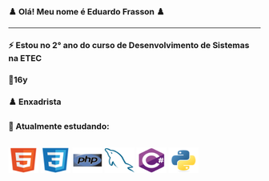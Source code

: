    ### ♟️ Olá! Meu nome é Eduardo Frasson ♟️ 

<hr>

<h3>
   ⚡ Estou no 2° ano do curso de Desenvolvimento de Sistemas na ETEC
</h3> 
<h3>
   🚀16y
</h3>  
<h3>
♟️ Enxadrista
</h3> 

 


<h3>
🌱 Atualmente estudando:
 </h3>
<br>
 <div style="display: inline_block">  
     <img align="center" alt="HTML" height="50" width="60" src="https://raw.githubusercontent.com/devicons/devicon/master/icons/html5/html5-original.svg">
     <img align="center" alt="CSS" height="50" width="60" src="https://raw.githubusercontent.com/devicons/devicon/master/icons/css3/css3-original.svg"> 
     <img align="center" alt="PHP" height="50" width="60" src="https://github.com/devicons/devicon/blob/master/icons/php/php-original.svg">
     <img align="center" alt="MySql" height="50" width="60" src="https://github.com/devicons/devicon/blob/master/icons/mysql/mysql-original.svg">
     <img align="center" alt="CSharp" height="50" width="60" src="https://github.com/devicons/devicon/blob/master/icons/csharp/csharp-original.svg">
     <img align="center" alt="Python" height="50" width="60" src="https://github.com/devicons/devicon/blob/master/icons/python/python-original.svg">
</div>
<br>
